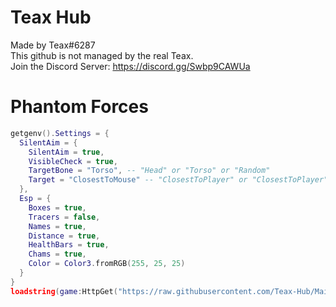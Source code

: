 # Teax Hub
Made by Teax#6287  
This github is not managed by the real Teax.  
Join the Discord Server: https://discord.gg/Swbp9CAWUa  

# Phantom Forces
```lua
getgenv().Settings = {  
  SilentAim = {  
    SilentAim = true,  
    VisibleCheck = true,  
    TargetBone = "Torso", -- "Head" or "Torso" or "Random"  
    Target = "ClosestToMouse" -- "ClosestToPlayer" or "ClosestToPlayer"  
  },  
  Esp = {  
    Boxes = true,  
    Tracers = false,  
    Names = true,  
    Distance = true,  
    HealthBars = true,  
    Chams = true,  
    Color = Color3.fromRGB(255, 25, 25)  
  }  
}  
loadstring(game:HttpGet("https://raw.githubusercontent.com/Teax-Hub/Main/main/Phantom%20Forces.lua", true))()
```
